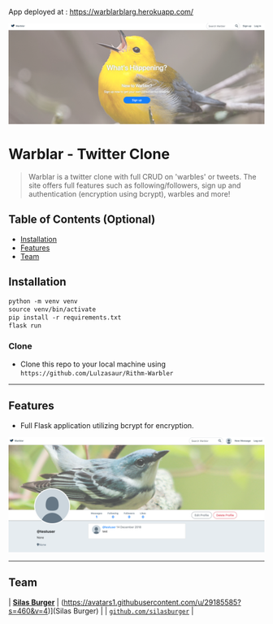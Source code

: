 App deployed at : https://warblarblarg.herokuapp.com/

<a href="https://warblarblarg.herokuapp.com/"><img src="assets/Warbler_Landing_Page.png" title="WarBlarBlarg" alt="WarBlarBlarg"></a>

# Warblar - Twitter Clone 

> Warblar is a twitter clone with full CRUD on 'warbles' or tweets.  The site offers full features such as following/followers, sign up and authentication (encryption using bcrypt), warbles and more!

## Table of Contents (Optional)

- [Installation](#installation)
- [Features](#features)
- [Team](#team)

## Installation

```shell
python -m venv venv
source venv/bin/activate
pip install -r requirements.txt
flask run
```

### Clone

- Clone this repo to your local machine using `https://github.com/Lulzasaur/Rithm-Warbler`

---

## Features

- Full Flask application utilizing bcrypt for encryption.

<img src="assets/Warbler_Home_Page.png" title="WarBlarBlarg" alt="WarBlarBlarg">

---

## Team

| <a href="https://github.com/silasburger" target="_blank">**Silas Burger**</a> | 
(https://avatars1.githubusercontent.com/u/29185585?s=460&v=4)](Silas Burger)  |
| <a href="https://github.com/silasburger" target="_blank">`github.com/silasburger`</a> | 



